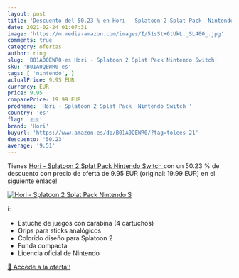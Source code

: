 ```yaml
---
layout: post
title: 'Descuento del 50.23 % en Hori - Splatoon 2 Splat Pack  Nintendo S'
date: 2021-02-24 01:07:31
image: 'https://m.media-amazon.com/images/I/51sSt+6tUkL._SL400_.jpg'
comments: true
category: ofertas
author: ring
slug: 'B01A0QEWR0-es Hori - Splatoon 2 Splat Pack Nintendo Switch'
sku: 'B01A0QEWR0-es'
tags: [ 'nintendo', ]
actualPrice: 9.95 EUR
currency: EUR
price: 9.95
comparePrice: 19.99 EUR
prodname: 'Hori - Splatoon 2 Splat Pack  Nintendo Switch '
country: 'es'
flag: '🇪🇸'
brand: 'Hori'
buyurl: 'https://www.amazon.es/dp/B01A0QEWR0/?tag=tolees-21'
descuento: '50.23'
average: '9.51'
---
```


Tienes [Hori - Splatoon 2 Splat Pack  Nintendo Switch ](https://www.amazon.es/dp/B01A0QEWR0/?tag=tolees-21) con un 50.23 % de descuento con precio de oferta de 9.95 EUR (original: 19.99 EUR) en el siguiente enlace!

[![Hori - Splatoon 2 Splat Pack  Nintendo S](https://m.media-amazon.com/images/I/51sSt+6tUkL._SL400_.jpg)](https://www.amazon.es/dp/B01A0QEWR0/?tag=tolees-21)

ℹ️:

- Estuche de juegos con carabina (4 cartuchos)
- Grips para sticks analógicos
- Colorido diseño para Splatoon 2
- Funda compacta
- Licencia oficial de Nintendo

[🛒 Accede a la oferta!!](https://www.amazon.es/dp/B01A0QEWR0/?tag=tolees-21)
